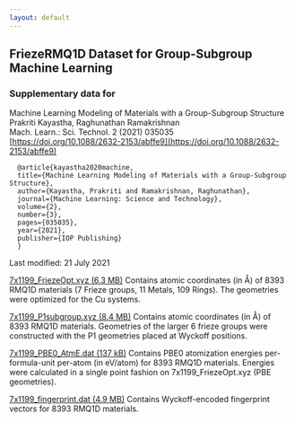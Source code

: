 ```yaml
---
layout: default
---
```


## FriezeRMQ1D Dataset for Group-Subgroup Machine Learning

 
### Supplementary data for

Machine Learning Modeling of Materials with a Group-Subgroup Structure       
Prakriti Kayastha, Raghunathan Ramakrishnan    
Mach. Learn.: Sci. Technol. 2 (2021) 035035   
[https://doi.org/10.1088/2632-2153/abffe9](https://doi.org/10.1088/2632-2153/abffe9)

```
  @article{kayastha2020machine,
  title={Machine Learning Modeling of Materials with a Group-Subgroup Structure},
  author={Kayastha, Prakriti and Ramakrishnan, Raghunathan},
  journal={Machine Learning: Science and Technology},
  volume={2},
  number={3},
  pages={035035},
  year={2021},
  publisher={IOP Publishing}
  }
```

Last modified: 21 July 2021

[7x1199_FriezeOpt.xyz (6.3 MB)](data/7x1199_FriezeOpt.xyz) Contains atomic coordinates (in Å) of 8393 RMQ1D materials (7 Frieze groups, 11 Metals, 109 Rings). The geometries were optimized for the Cu systems.

[7x1199_P1subgroup.xyz (8.4 MB)](data/7x1199_P1subgroup.xyz) Contains atomic coordinates (in Å) of 8393 RMQ1D materials. Geometries of the larger 6 frieze groups were constructed with the P1 geometries placed at Wyckoff positions.

[7x1199_PBE0_AtmE.dat (137 kB)](data/7x1199_PBE0_AtmE.dat) Contains PBE0 atomization energies per-formula-unit per-atom (in eV/atom) for 8393 RMQ1D materials. Energies were calculated in a single point fashion on 7x1199_FriezeOpt.xyz (PBE geometries).

[7x1199_fingerprint.dat (4.9 MB)](data/7x1199_fingerprint.dat) Contains Wyckoff-encoded fingerprint vectors for 8393 RMQ1D materials.
